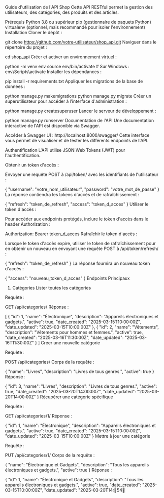 Guide d'utilisation de l'API Shop
Cette API RESTful permet la gestion des utilisateurs, des catégories, des produits et des articles.

Prérequis
Python 3.8 ou supérieur
pip (gestionnaire de paquets Python)
virtualenv (optionnel, mais recommandé pour isoler l'environnement)
Installation
Cloner le dépôt :

git clone https://github.com/votre-utilisateur/shop_api.git
Naviguer dans le répertoire du projet :

cd shop_api
Créer et activer un environnement virtuel :

python -m venv env
source env/bin/activate  # Sur Windows : env\Scripts\activate
Installer les dépendances :

pip install -r requirements.txt
Appliquer les migrations de la base de données :

python manage.py makemigrations
python manage.py migrate
Créer un superutilisateur pour accéder à l'interface d'administration :

python manage.py createsuperuser
Lancer le serveur de développement :

python manage.py runserver
Documentation de l'API
Une documentation interactive de l'API est disponible via Swagger.

Accéder à Swagger UI : http://localhost:8000/swagger/
Cette interface vous permet de visualiser et de tester les différents endpoints de l'API.

Authentification
L'API utilise JSON Web Tokens (JWT) pour l'authentification.

Obtenir un token d'accès :

Envoyer une requête POST à /api/token/ avec les identifiants de l'utilisateur :

{
    "username": "votre_nom_utilisateur",
    "password": "votre_mot_de_passe"
}
La réponse contiendra les tokens d'accès et de rafraîchissement :

{
    "refresh": "token_de_refresh",
    "access": "token_d_acces"
}
Utiliser le token d'accès :

Pour accéder aux endpoints protégés, inclure le token d'accès dans le header Authorization :

Authorization: Bearer token_d_acces
Rafraîchir le token d'accès :

Lorsque le token d'accès expire, utiliser le token de rafraîchissement pour en obtenir un nouveau en envoyant une requête POST à /api/token/refresh/ :

{
    "refresh": "token_de_refresh"
}
La réponse fournira un nouveau token d'accès :

{
    "access": "nouveau_token_d_acces"
}
Endpoints Principaux
1. Catégories
Lister toutes les catégories

Requête :

GET /api/categories/
Réponse :

[
    {
        "id": 1,
        "name": "Électronique",
        "description": "Appareils électroniques et gadgets.",
        "active": true,
        "date_created": "2025-03-15T10:00:00Z",
        "date_updated": "2025-03-15T10:00:00Z"
    },
    {
        "id": 2,
        "name": "Vêtements",
        "description": "Vêtements pour hommes et femmes.",
        "active": true,
        "date_created": "2025-03-16T11:30:00Z",
        "date_updated": "2025-03-16T11:30:00Z"
    }
]
Créer une nouvelle catégorie

Requête :

POST /api/categories/
Corps de la requête :

{
    "name": "Livres",
    "description": "Livres de tous genres.",
    "active": true
}
Réponse :

{
    "id": 3,
    "name": "Livres",
    "description": "Livres de tous genres.",
    "active": true,
    "date_created": "2025-03-20T14:00:00Z",
    "date_updated": "2025-03-20T14:00:00Z"
}
Récupérer une catégorie spécifique

Requête :

GET /api/categories/1/
Réponse :

{
    "id": 1,
    "name": "Électronique",
    "description": "Appareils électroniques et gadgets.",
    "active": true,
    "date_created": "2025-03-15T10:00:00Z",
    "date_updated": "2025-03-15T10:00:00Z"
}
Mettre à jour une catégorie

Requête :

PUT /api/categories/1/
Corps de la requête :

{
    "name": "Électronique et Gadgets",
    "description": "Tous les appareils électroniques et gadgets.",
    "active": true
}
Réponse :

{
    "id": 1,
    "name": "Électronique et Gadgets",
    "description": "Tous les appareils électroniques et gadgets.",
    "active": true,
    "date_created": "2025-03-15T10:00:00Z",
    "date_updated": "2025-03-20T14:54 
